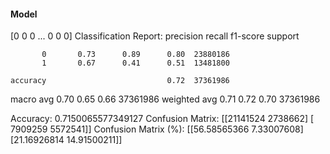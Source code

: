 #### Model
[0 0 0 ... 0 0 0]
Classification Report:
              precision    recall  f1-score   support

           0       0.73      0.89      0.80  23880186
           1       0.67      0.41      0.51  13481800

    accuracy                           0.72  37361986
   macro avg       0.70      0.65      0.66  37361986
weighted avg       0.71      0.72      0.70  37361986

Accuracy: 0.7150065577349127
Confusion Matrix:
[[21141524  2738662]
 [ 7909259  5572541]]
Confusion Matrix (%):
[[56.58565366  7.33007608]
 [21.16926814 14.91500211]]
